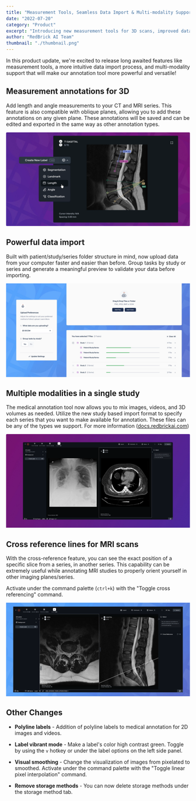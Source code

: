 ```yaml
---
title: "Measurement Tools, Seamless Data Import & Multi-modality Support!"
date: "2022-07-20"
category: "Product"
excerpt: "Introducing new measurement tools for 3D scans, improved data import with study/series structure support, multi-modality capabilities, and cross-reference lines for MRI scans, along with various UI improvements."
author: "RedBrick AI Team"
thumbnail: "./thumbnail.png"
---
```


In this product update, we're excited to release long awaited features like measurement tools, a more intuitive data import process, and multi-modality support that will make our annotation tool more powerful and versatile!

## Measurement annotations for 3D

Add length and angle measurements to your CT and MRI series. This feature is also compatible with oblique planes, allowing you to add these annotations on any given plane. These annotations will be saved and can be edited and exported in the same way as other annotation types.

![](./image1.png)

## Powerful data import

Built with patient/study/series folder structure in mind, now upload data from your computer faster and easier than before. Group tasks by study or series and generate a meaningful preview to validate your data before importing.

![](./image2.png)

## Multiple modalities in a single study

The medical annotation tool now allows you to mix images, videos, and 3D volumes as needed. Utilize the new study based import format to specify each series that you want to make available for annotation. These files can be any of the types we support. For more information ([docs.redbrickai.com](https://docs.redbrickai.com/dicom-annotation/multiple-modalities))

![](./image3.png)

## Cross reference lines for MRI scans

With the cross-reference feature, you can see the exact position of a specific slice from a series, in another series. This capability can be extremely useful while annotating MRI studies to properly orient yourself in other imaging planes/series.

Activate under the command palette (`ctrl+k`) with the "Toggle cross referencing" command.

![](./image4.png)

## Other Changes

- **Polyline labels** - Addition of polyline labels to medical annotation for 2D images and videos.

- **Label vibrant mode** - Make a label's color high contrast green. Toggle by using the `v` hotkey or under the label options on the left side panel.

- **Visual smoothing** - Change the visualization of images from pixelated to smoothed. Activate under the command palette with the "Toggle linear pixel interpolation" command.

- **Remove storage methods** - You can now delete storage methods under the storage method tab.
